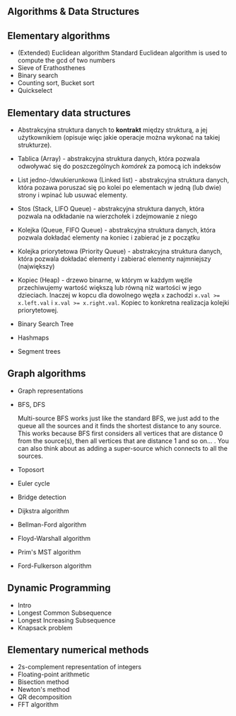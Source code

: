 Algorithms & Data Structures
----------------------------

## Elementary algorithms
* (Extended) Euclidean algorithm Standard Euclidean algorithm is used to compute the gcd of two
  numbers
* Sieve of Erathosthenes
* Binary search
* Counting sort, Bucket sort
* Quickselect

## Elementary data structures
* Abstrakcyjna struktura danych to **kontrakt** między strukturą, a jej użytkownikiem (opisuje więc
  jakie operacje można wykonać na takiej strukturze). 

* Tablica (Array) - abstrakcyjna struktura danych, która pozwala odwoływać się do poszczególnych
  *komórek* za pomocą ich indeksów

* List jedno-/dwukierunkowa (Linked list) - abstrakcyjna struktura danych, która pozawa poruszać się
  po kolei po elementach w jedną (lub dwie) strony i wpinać lub usuwać elementy.

* Stos (Stack, LIFO Queue) - abstrakcyjna struktura danych, która pozwala na odkładanie na
  wierzchołek i zdejmowanie z niego

* Kolejka (Queue, FIFO Queue) - abstrakcyjna struktura danych, która pozwala dokładać elementy na
  koniec i zabierać je z początku

* Kolejka priorytetowa (Priority Queue) - abstrakcyjna struktura danych, która pozwala dokładać
  elementy i zabierać elementy najmniejszy (największy)

* Kopiec (Heap) - drzewo binarne, w którym w każdym węźle przechiwujemy wartość większą lub równą
  niż wartości w jego dzieciach. Inaczej w kopcu dla dowolnego węzła `x` zachodzi `x.val >=
  x.left.val` i `x.val >= x.right.val`. Kopiec to konkretna realizacja kolejki priorytetowej.

* Binary Search Tree
* Hashmaps
* Segment trees

## Graph algorithms

* Graph representations
* BFS, DFS
  
  Multi-source BFS works just like the standard BFS, we just add to the queue all the sources and it
  finds the shortest distance to any source. This works because BFS first considers all vertices
  that are distance 0 from the source(s), then all vertices that are distance 1 and so on... . You
  can also think about as adding a super-source which connects to all the sources.

* Toposort
* Euler cycle
* Bridge detection
* Dijkstra algorithm
* Bellman-Ford algorithm
* Floyd-Warshall algorithm
* Prim's MST algorithm
* Ford-Fulkerson algorithm

## Dynamic Programming

* Intro
* Longest Common Subsequence
* Longest Increasing Subsequence
* Knapsack problem

## Elementary numerical methods

* 2s-complement representation of integers
* Floating-point arithmetic
* Bisection method
* Newton's method
* QR decomposition
* FFT algorithm
